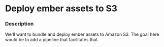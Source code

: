 # Deploy ember assets to S3

### Description
We'll want to bundle and deploy ember assets to Amazon S3.  The goal here would be to add a pipeline that facilitates that.